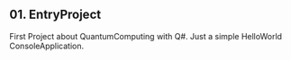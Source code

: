 ## 01. EntryProject

First Project about QuantumComputing with Q#.
Just a simple HelloWorld ConsoleApplication.